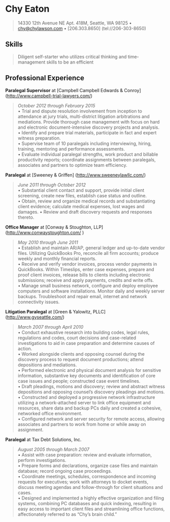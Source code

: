# Chy Eaton
> 14330 12th Avenue NE Apt. 418M, Seattle, WA  98125 • <chy@chylawson.com> • [206.303.8650] (tel://206-303-8650)

## Skills
> Diligent self-starter who utilizes critical thinking and time-management skills to be an efficient 

## Professional Experience
**Paralegal Supervisor** at [Campbell Campbell Edwards & Conroy] (http://www.campbell-trial-lawyers.com/)
> *October 2012 through February 2015*  
• Trial and dispute resolution involvement from inception to attendance at jury trials, multi-district litigation arbitrations and mediations. Provide thorough case management with focus on hard and electronic document-intensive discovery projects and analysis.  
• Identify and prepare trial materials, participate in fact and expert witness preparation.   
• Supervise team of 10 paralegals including interviewing, hiring, training, mentoring and performance assessments.  
• Evaluate individual paralegal strengths, work product and billable productivity reports; coordinate assignments between paralegals, associates and partners to optimize team efficiency.

**Paralegal** at [Sweeney & Griffen] (http://www.sweeneylawllc.com/)
> *June 2011 through October 2012*  
• Substantial client contact and support, provide initial client screening, create new files, establish case status and outline.  
• Obtain, review and organize medical records and substantiating client evidence; calculate medical expenses, lost wages and damages. • Review and draft discovery requests and responses thereto.  

**Office Manager** at [Conway & Stoughton, LLP] (http://www.conwaystoughton.com/ )
> *May 2010 through June 2011*   
• Establish and maintain AR/AP, general ledger and up-to-date vendor files. Utilizing QuickBooks Pro, reconcile all firm accounts; produce weekly and monthly financial reports.  
• Receive and verify vendor invoices, process vendor payments in QuickBooks. Within Timeslips, enter case expenses, prepare and proof client invoices, release bills to clients including electronic submissions; receive and apply payments, credits and write offs.  
• Manage small business network, configure and deploy employee computers and software installations. Monitor daily and weekly server backups. Troubleshoot and repair email, internet and network connectivity issues.  

**Litigation Paralegal** at [Green & Yalowitz, PLLC] (http://www.gyseattle.com/)
> *March 2007 through April 2010*   
• Conduct exhaustive research into building codes, legal rules, regulations and codes, court decisions and case-related investigations to aid in case preparation and determine causes of action.  
• Worked alongside clients and opposing counsel during the discovery process to request document productions; attend depositions and mediations.  
• Performed electronic and physical document analysis for sensitive information, substantive key documents and identification of core case issues and people; constructed case event timelines.  
• Draft pleadings, motions and discovery; review and abstract witness depositions and opposing counsel’s discovery pleadings and motions.  
• Constructed and deployed a progressive network infrastructure utilizing a network-attached server to link office equipment and resources, share data and backup PCs daily and created a cohesive, networked office environment.  
• Configured network and server security for remote access, allowing associates and partners to work from home or while away on assignment.  

**Paralegal** at Tax Debt Solutions, Inc.
> *August 2005 through March 2007*   
• Assist with case preparation: review and evaluate information, perform investigations.  
• Prepare forms and declarations, organize case files and maintain database; record ongoing case proceedings.  
• Coordinate meetings, schedules, correspondence and incoming requests for executives; work with attorneys to docket events, discuss meeting agendas and follow-through for client situations and cases.  
• Designed and implemented a highly effective organization and filing systems, combining PC databases and quick indexing, resulting in easy access to important client files and streamlining office functions, affectionately referred to as “Chy’s brain child.”  
